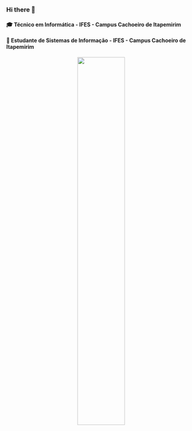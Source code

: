 ### Hi there 👋
#### 🎓 Técnico em Informática - IFES - Campus Cachoeiro de Itapemirim
#### 🌱 Estudante de Sistemas de Informação - IFES - Campus Cachoeiro de Itapemirim
<p align="center">
 <img 
      width="50%" 
      src="http://49.media.tumblr.com/7716ef547264521e476a067b1c8d2717/tumblr_mevr65Tt1i1s0odt8o1_500.gif" />
</p>
 <!-- 
#### ⚡ My Contributions

<center>
  <table>
    <tr>
       <!-- <td><img width="495px" align="left" src="https://github-readme-stats.vercel.app/api?username=fbuenod&count_private=true&show_icons=true" /></td>
        <td><img width="400px" align="left" src="https://github-readme-stats.vercel.app/api/top-langs/?username=fbuenod&hide=html&layout=compact" /></td>
    </tr>   
  </table>
</center> -->
